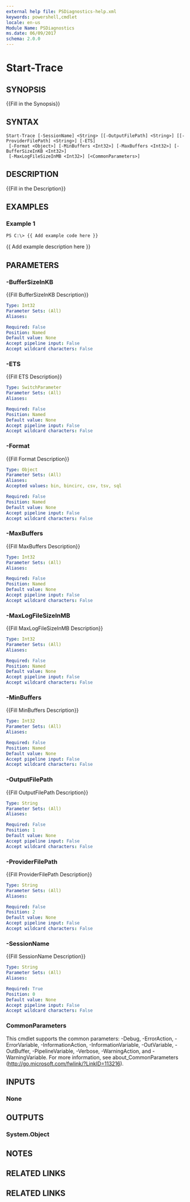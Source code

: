 ```yaml
---
external help file: PSDiagnostics-help.xml
keywords: powershell,cmdlet
locale: en-us
Module Name: PSDiagnostics
ms.date: 06/09/2017
schema: 2.0.0
---
```


# Start-Trace

## SYNOPSIS
{{Fill in the Synopsis}}

## SYNTAX

```
Start-Trace [-SessionName] <String> [[-OutputFilePath] <String>] [[-ProviderFilePath] <String>] [-ETS]
 [-Format <Object>] [-MinBuffers <Int32>] [-MaxBuffers <Int32>] [-BufferSizeInKB <Int32>]
 [-MaxLogFileSizeInMB <Int32>] [<CommonParameters>]
```

## DESCRIPTION
{{Fill in the Description}}

## EXAMPLES

### Example 1
```
PS C:\> {{ Add example code here }}
```

{{ Add example description here }}

## PARAMETERS

### -BufferSizeInKB
{{Fill BufferSizeInKB Description}}

```yaml
Type: Int32
Parameter Sets: (All)
Aliases:

Required: False
Position: Named
Default value: None
Accept pipeline input: False
Accept wildcard characters: False
```

### -ETS
{{Fill ETS Description}}

```yaml
Type: SwitchParameter
Parameter Sets: (All)
Aliases:

Required: False
Position: Named
Default value: None
Accept pipeline input: False
Accept wildcard characters: False
```

### -Format
{{Fill Format Description}}

```yaml
Type: Object
Parameter Sets: (All)
Aliases:
Accepted values: bin, bincirc, csv, tsv, sql

Required: False
Position: Named
Default value: None
Accept pipeline input: False
Accept wildcard characters: False
```

### -MaxBuffers
{{Fill MaxBuffers Description}}

```yaml
Type: Int32
Parameter Sets: (All)
Aliases:

Required: False
Position: Named
Default value: None
Accept pipeline input: False
Accept wildcard characters: False
```

### -MaxLogFileSizeInMB
{{Fill MaxLogFileSizeInMB Description}}

```yaml
Type: Int32
Parameter Sets: (All)
Aliases:

Required: False
Position: Named
Default value: None
Accept pipeline input: False
Accept wildcard characters: False
```

### -MinBuffers
{{Fill MinBuffers Description}}

```yaml
Type: Int32
Parameter Sets: (All)
Aliases:

Required: False
Position: Named
Default value: None
Accept pipeline input: False
Accept wildcard characters: False
```

### -OutputFilePath
{{Fill OutputFilePath Description}}

```yaml
Type: String
Parameter Sets: (All)
Aliases:

Required: False
Position: 1
Default value: None
Accept pipeline input: False
Accept wildcard characters: False
```

### -ProviderFilePath
{{Fill ProviderFilePath Description}}

```yaml
Type: String
Parameter Sets: (All)
Aliases:

Required: False
Position: 2
Default value: None
Accept pipeline input: False
Accept wildcard characters: False
```

### -SessionName
{{Fill SessionName Description}}

```yaml
Type: String
Parameter Sets: (All)
Aliases:

Required: True
Position: 0
Default value: None
Accept pipeline input: False
Accept wildcard characters: False
```

### CommonParameters
This cmdlet supports the common parameters: -Debug, -ErrorAction, -ErrorVariable, -InformationAction, -InformationVariable, -OutVariable, -OutBuffer, -PipelineVariable, -Verbose, -WarningAction, and -WarningVariable. For more information, see about_CommonParameters (http://go.microsoft.com/fwlink/?LinkID=113216).

## INPUTS

### None

## OUTPUTS

### System.Object

## NOTES

## RELATED LINKS

## RELATED LINKS
